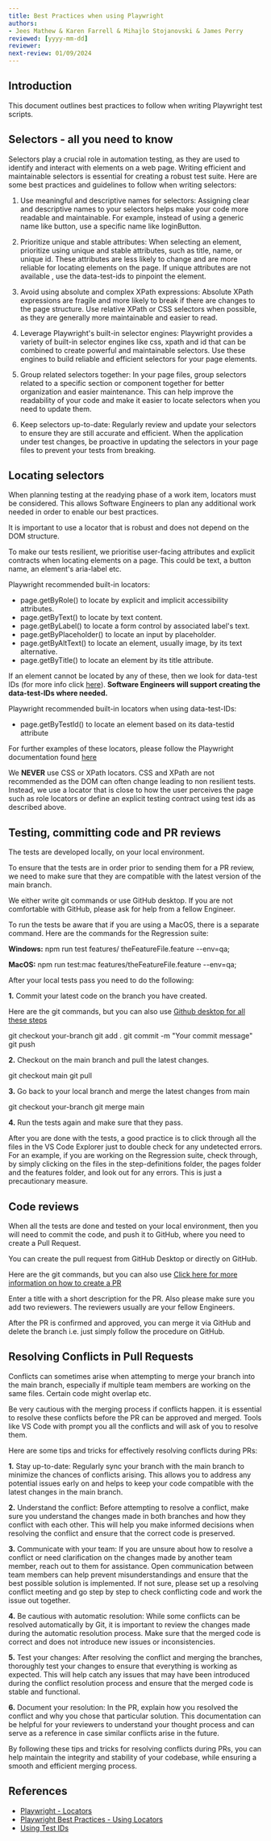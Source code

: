 ```yaml
---
title: Best Practices when using Playwright
authors: 
- Jees Mathew & Karen Farrell & Mihajlo Stojanovski & James Perry
reviewed: [yyyy-mm-dd]
reviewer:
next-review: 01/09/2024
---
```


## Introduction
This document outlines best practices to follow when writing Playwright test scripts.


## Selectors - all you need to know
Selectors play a crucial role in automation testing, as they are used to identify and interact with elements on a web page. Writing efficient and maintainable selectors is essential for creating a robust test suite. Here are some best practices and guidelines to follow when writing selectors:

1.	Use meaningful and descriptive names for selectors: Assigning clear and descriptive names to your selectors helps make your code more readable and maintainable. For example, instead of using a generic name like button, use a specific name like loginButton.

2.	Prioritize unique and stable attributes: When selecting an element, prioritize using unique and stable attributes, such as title, name, or unique id. These attributes are less likely to change and are more reliable for locating elements on the page. If unique attributes are not available   , use the data-test-ids to pinpoint the element.

3.	Avoid using absolute and complex XPath expressions: Absolute XPath expressions are fragile and more likely to break if there are changes to the page structure. Use relative XPath or CSS selectors when possible, as they are generally more maintainable and easier to read. 

4.	Leverage Playwright's built-in selector engines: Playwright provides a variety of built-in selector engines like css, xpath and id that can be combined to create powerful and maintainable selectors. Use these engines to build reliable and efficient selectors for your page elements.

5.	Group related selectors together: In your page files, group selectors related to a specific section or component together for better organization and easier maintenance. This can help improve the readability of your code and make it easier to locate selectors when you need to update them.

6.	Keep selectors up-to-date: Regularly review and update your selectors to ensure they are still accurate and efficient. When the application under test changes, be proactive in updating the selectors in your page files to prevent your tests from breaking.


## Locating selectors
When planning testing at the readying phase of a work item, locators must be considered.  This allows Software Engineers to plan any additional work needed in order to enable our best practices.

It is important to use a locator that is robust and does not depend on the DOM structure.

To make our tests resilient, we prioritise user-facing attributes and explicit contracts when locating elements on a page.  This could be text, a button name, an element's aria-label etc.

Playwright recommended built-in locators:

- page.getByRole() to locate by explicit and implicit accessibility attributes.
- page.getByText() to locate by text content.
- page.getByLabel() to locate a form control by associated label's text.
- page.getByPlaceholder() to locate an input by placeholder.
- page.getByAltText() to locate an element, usually image, by its text alternative.
- page.getByTitle() to locate an element by its title attribute.


If an element cannot be located by any of these, then we look for data-test IDs (for more info click [here](https://playwright.dev/docs/locators#locate-by-test-id)).  **Software Engineers will support creating the data-test-IDs where needed.**

Playwright recommended built-in locators when using data-test-IDs:

- page.getByTestId() to locate an element based on its data-testid attribute

For further examples of these locators, please follow the Playwright documentation found [here](https://playwright.dev/docs/locators)


We **NEVER** use CSS or XPath locators.  CSS and XPath are not recommended as the DOM can often change leading to non resilient tests. Instead, we use a locator that is close to how the user perceives the page such as role locators or define an explicit testing contract using test ids as described above.

## Testing, committing code and PR reviews
The tests are developed locally, on your local environment. 

To ensure that the tests are in order prior to sending them for a PR review, we need to make sure that they are compatible with the latest version of the main branch.

We either write git commands or use GitHub desktop. If you are not comfortable with GitHub, please ask for help from a fellow Engineer. 

To run the tests be aware that if you are using a MacOS, there is a separate command. Here are the commands for the Regression suite:

**Windows:**
npm run test features/ theFeatureFile.feature --env=qa;

**MacOS:**
npm run test:mac features/theFeatureFile.feature --env=qa;


After your local tests pass you need to do the following:

**1.**	Commit your latest code on the branch you have created.

Here are the git commands, but you can also use [Github desktop for all these steps](https://docs.github.com/en/desktop/contributing-and-collaborating-using-github-desktop/keeping-your-local-repository-in-sync-with-github/syncing-your-branch-in-github-desktop#merging-another-branch-into-your-project-branch)

git checkout your-branch
git add .
git commit -m "Your commit message"
git push


**2.**	Checkout on the main branch and pull the latest changes.

git checkout main
git pull

**3.**	Go back to your local branch and merge the latest changes from main

git checkout your-branch
git merge main

**4.**	Run the tests again and make sure that they pass. 

After you are done with the tests, a good practice is to click through all the files in the VS Code Explorer just to double check for any undetected errors. For an example, if you are working on the Regression suite, check through, by simply clicking on the files in the step-definitions folder, the pages folder and the features folder, and look out for any errors. This is just a precautionary measure.

## Code reviews
When all the tests are done and tested on your local environment, then you will need to commit the code, and push it to GitHub, where you need to create a Pull Request.

You can create the pull request from GitHub Desktop or directly on GitHub.

Here are the git commands, but you can also use [Click here for more information on how to create a PR](https://docs.github.com/en/pull-requests/collaborating-with-pull-requests/proposing-changes-to-your-work-with-pull-requests/creating-a-pull-request#creating-the-pull-request)

Enter a title with a short description for the PR. Also please make sure you add two reviewers. The reviewers usually are your fellow Engineers. 

After the PR is confirmed and approved, you can merge it via GitHub and delete the branch i.e. just simply follow the procedure on GitHub. 

## Resolving Conflicts in Pull Requests

Conflicts can sometimes arise when attempting to merge your branch into the main branch, especially if multiple team members are working on the same files. Certain code might overlap etc. 

Be very cautious with the merging process if conflicts happen. it is essential to resolve these conflicts before the PR can be approved and merged. Tools like VS Code with prompt you all the conflicts and will ask of you to resolve them.

Here are some tips and tricks for effectively resolving conflicts during PRs:

**1.**	Stay up-to-date: Regularly sync your branch with the main branch to minimize the chances of conflicts arising. This allows you to address any potential issues early on and helps to keep your code compatible with the latest changes in the main branch.

**2.**	Understand the conflict: Before attempting to resolve a conflict, make sure you understand the changes made in both branches and how they conflict with each other. This will help you make informed decisions when resolving the conflict and ensure that the correct code is preserved.

**3.**	Communicate with your team: If you are unsure about how to resolve a conflict or need clarification on the changes made by another team member, reach out to them for assistance. Open communication between team members can help prevent misunderstandings and ensure that the best possible solution is implemented. If not sure, please set up a resolving conflict meeting and go step by step to check conflicting code and work the issue out together.

**4.**	Be cautious with automatic resolution: While some conflicts can be resolved automatically by Git, it is important to review the changes made during the automatic resolution process. Make sure that the merged code is correct and does not introduce new issues or inconsistencies.

**5.**	Test your changes: After resolving the conflict and merging the branches, thoroughly test your changes to ensure that everything is working as expected. This will help catch any issues that may have been introduced during the conflict resolution process and ensure that the merged code is stable and functional.

**6.**	Document your resolution: In the PR, explain how you resolved the conflict and why you chose that particular solution. This documentation can be helpful for your reviewers to understand your thought process and can serve as a reference in case similar conflicts arise in the future.

By following these tips and tricks for resolving conflicts during PRs, you can help maintain the integrity and stability of your codebase, while ensuring a smooth and efficient merging process.



## References
- [Playwright - Locators](https://playwright.dev/docs/locators)
- [Playwright Best Practices - Using Locators](https://playwright.dev/docs/best-practices#use-locators)
- [Using Test IDs](https://playwright.dev/docs/locators#locate-by-test-id)